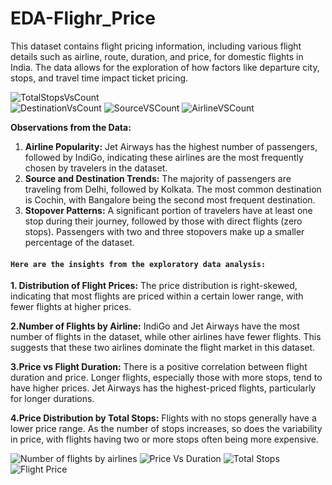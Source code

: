 # EDA-Flighr_Price
 This dataset contains flight pricing information, including various flight details such as airline, route, duration, and price, for domestic flights in India. The data allows for the exploration of how factors like departure city, stops, and travel time impact ticket pricing.
 
![TotalStopsVsCount](https://github.com/user-attachments/assets/4ca76c89-d821-4613-a6b0-ccbff2ce328d)   
![DestinationVsCount](https://github.com/user-attachments/assets/425a53ab-072a-4722-85b4-dcfbfa537e93)
![SourceVSCount](https://github.com/user-attachments/assets/4135faca-8278-403a-834b-6269fcdea34c)
![AirlineVSCount](https://github.com/user-attachments/assets/08f5aed6-1670-4e00-bed3-14086de4c20e)

**Observations from the Data:**
1. **Airline Popularity:** Jet Airways has the highest number of passengers, followed by IndiGo, indicating these airlines are the most frequently chosen by travelers in the dataset.
2. **Source and Destination Trends:** The majority of passengers are traveling from Delhi, followed by Kolkata. The most common destination is Cochin, with Bangalore being the second most frequent destination.
3. **Stopover Patterns:** A significant portion of travelers have at least one stop during their journey, followed by those with direct flights (zero stops). Passengers with two and three stopovers make up a smaller percentage of the dataset.


#### `Here are the insights from the exploratory data analysis:`

**1. Distribution of Flight Prices:** The price distribution is right-skewed, indicating that most flights are priced within a certain lower range, with fewer flights at higher prices.

**2.Number of Flights by Airline:** IndiGo and Jet Airways have the most number of flights in the dataset, while other airlines have fewer flights. This suggests that these two airlines dominate the flight market in this dataset.

**3.Price vs Flight Duration:** There is a positive correlation between flight duration and price. Longer flights, especially those with more stops, tend to have higher prices. Jet Airways has the highest-priced flights, particularly for longer durations.

**4.Price Distribution by Total Stops:** Flights with no stops generally have a lower price range. As the number of stops increases, so does the variability in price, with flights having two or more stops often being more expensive.

![Number of flights by airlines](https://github.com/user-attachments/assets/bfda4a15-50bb-475f-952d-0355e3e44834)
![Price Vs Duration](https://github.com/user-attachments/assets/1dc01c0f-e9cd-4737-bb1d-7c3afc295c3b)
![Total Stops](https://github.com/user-attachments/assets/e892047f-64ef-4a25-bfad-116c300e1b86)
![Flight Price](https://github.com/user-attachments/assets/53538f08-ae6a-4c95-aa37-0a05f5665469)


